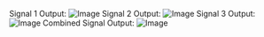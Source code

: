 Signal 1 Output: ![Image](https://github.com/user-attachments/assets/a868bbe2-483d-4afa-94ac-eeb54c83e55b)
Signal 2 Output: ![Image](https://github.com/user-attachments/assets/6ffc01b2-2800-4e81-9933-78251e0ca7b4)
Signal 3 Output: ![Image](https://github.com/user-attachments/assets/daf78b49-3443-439f-90a3-bd947ac151a8)
Combined Signal Output: ![Image](https://github.com/user-attachments/assets/b9ae51c1-f2ff-4754-9548-fb037a0ac7af)
